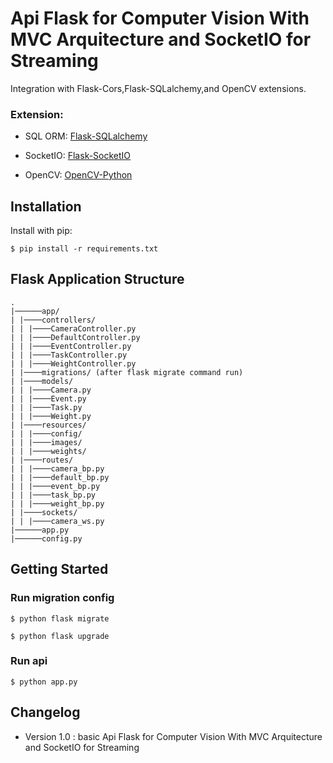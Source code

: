 # Api Flask for Computer Vision With MVC Arquitecture and SocketIO for Streaming

Integration with Flask-Cors,Flask-SQLalchemy,and OpenCV extensions.

### Extension:
- SQL ORM: [Flask-SQLalchemy](http://flask-sqlalchemy.pocoo.org/2.1/)

- SocketIO: [Flask-SocketIO](https://flask-socketio.readthedocs.io/en/latest/)

- OpenCV: [OpenCV-Python](https://pypi.org/project/opencv-python/)

## Installation

Install with pip:

```
$ pip install -r requirements.txt
```

## Flask Application Structure 
```
.
|──────app/
| |────controllers/
| | |────CameraController.py
| | |────DefaultController.py
| | |────EventController.py
| | |────TaskController.py
| | |────WeightController.py
| |────migrations/ (after flask migrate command run)
| |────models/
| | |────Camera.py
| | |────Event.py
| | |────Task.py
| | |────Weight.py
| |────resources/
| | |────config/
| | |────images/
| | |────weights/
| |────routes/
| | |────camera_bp.py
| | |────default_bp.py
| | |────event_bp.py
| | |────task_bp.py
| | |────weight_bp.py
| |────sockets/
| | |────camera_ws.py
|──────app.py
|──────config.py

```


## Getting Started
### Run migration config
```
$ python flask migrate
```
```
$ python flask upgrade
```

### Run api
```
$ python app.py
```

## Changelog
- Version 1.0 : basic Api Flask for Computer Vision With MVC Arquitecture and SocketIO for Streaming
